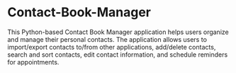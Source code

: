# Contact-Book-Manager
This Python-based Contact Book Manager application helps users organize and manage their personal contacts. The application allows users to import/export contacts to/from other applications, add/delete contacts, search and sort contacts, edit contact information, and schedule reminders for appointments.
